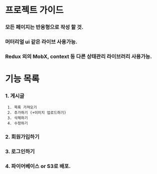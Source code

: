 # 프로젝트 가이드

### 모든 페이지는 반응형으로 작성 할 것.
### 머터리얼 ui 같은 라이브 사용가능.
### Redux 외의 MobX, context 등 다른 상태관리 라이브러리 사용가능.

# 기능 목록

### 1. 게시글 
     1. 목록 가져오기
     2. 추가하기 (+이미지 업로드하기)
     3. 삭제하기 
     4. 수정하기
### 2. 회원가입하기
### 3. 로그인하기  
### 4. 파이어베이스 or S3로 배포.
